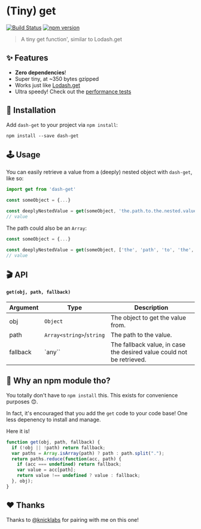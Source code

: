 # (Tiny) get

[![Build Status](https://travis-ci.org/ItsJonQ/dash-get.svg?branch=master)](https://travis-ci.org/ItsJonQ/dash-get)
[![npm version](https://badge.fury.io/js/dash-get.svg)](https://badge.fury.io/js/dash-get)

> A tiny get function', similar to Lodash.get

## ✨ Features

- **Zero dependencies**!
- Super tiny, at ~350 bytes gzipped
- Works just like [Lodash.get](https://lodash.com/docs/4.17.11#get)
- Ultra speedy! Check out the [performance tests](https://jsperf.com/get-try-catch-vs-reduce-vs-lodash-get)

## 🔧 Installation

Add `dash-get` to your project via `npm install`:

```
npm install --save dash-get
```

## 🕹 Usage

You can easily retrieve a value from a (deeply) nested object with `dash-get`, like so:

```js
import get from 'dash-get'

const someObject = {...}

const deeplyNestedValue = get(someObject, 'the.path.to.the.nested.value')
// value
```

The path could also be an `Array`:

```js
const someObject = {...}

const deeplyNestedValue = get(someObject, ['the', 'path', 'to', 'the', 'nested', 'value'])
// value
```

## 🎬 API

#### `get(obj, path, fallback)`

| Argument | Type                     | Description                                                           |
| -------- | ------------------------ | --------------------------------------------------------------------- |
| obj      | `Object`                 | The object to get the value from.                                     |
| path     | `Array<string>`/`string` | The path to the value.                                                |
| fallback | `any``                   | The fallback value, in case the desired value could not be retrieved. |

## 🤔 Why an npm module tho?

You totally don't have to `npm install` this. This exists for convenience purposes 😊.

In fact, it's encouraged that you add the `get` code to your code base! One less depenency to install and manage.

Here it is!

```js
function get(obj, path, fallback) {
  if (!obj || !path) return fallback;
  var paths = Array.isArray(path) ? path : path.split(".");
  return paths.reduce(function(acc, path) {
    if (acc === undefined) return fallback;
    var value = acc[path];
    return value !== undefined ? value : fallback;
  }, obj);
}
```

## ❤️ Thanks

Thanks to [@knicklabs](https://github.com/knicklabs) for pairing with me on this one!
